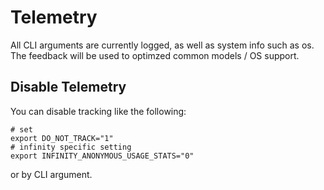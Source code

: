 # Telemetry

All CLI arguments are currently logged, as well as system info such as os.
The feedback will be used to optimzed common models / OS support.

## Disable Telemetry
You can disable tracking like the following:

```
# set 
export DO_NOT_TRACK="1"
# infinity specific setting
export INFINITY_ANONYMOUS_USAGE_STATS="0"
```

or by CLI argument.
